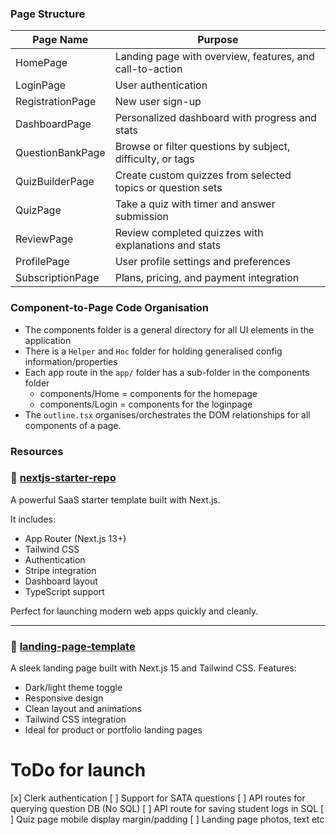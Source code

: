 ### Page Structure 

| Page Name         | Purpose                                                                 |
|-------------------|-------------------------------------------------------------------------|
| HomePage          | Landing page with overview, features, and call-to-action                |
| LoginPage         | User authentication                                                     |
| RegistrationPage  | New user sign-up                                                        |
| DashboardPage     | Personalized dashboard with progress and stats                          |
| QuestionBankPage  | Browse or filter questions by subject, difficulty, or tags              |
| QuizBuilderPage   | Create custom quizzes from selected topics or question sets             |
| QuizPage          | Take a quiz with timer and answer submission                            |
| ReviewPage        | Review completed quizzes with explanations and stats                    |
| ProfilePage       | User profile settings and preferences                                   |
| SubscriptionPage  | Plans, pricing, and payment integration                                 |


### Component-to-Page Code Organisation
- The components folder is a general directory for all UI elements in the application 
- There is a `Helper` and `Hoc` folder for holding generalised config information/properties 
- Each app route in the `app/` folder has a sub-folder in the components folder 
     - components/Home = components for the homepage 
     - components/Login = components for the loginpage 
- The `outline.tsx` organises/orchestrates the DOM relationships for all components of a page. 

### Resources

### 🚀 [nextjs-starter-repo](https://github.com/nextjs/saas-starter/tree/main) 
A powerful SaaS starter template built with Next.js.

It includes:

- App Router (Next.js 13+)
- Tailwind CSS
- Authentication
- Stripe integration
- Dashboard layout
- TypeScript support

Perfect for launching modern web apps quickly and cleanly.

---

### 🎨 [landing-page-template](https://github.com/mohitdarmal/landing-page-nextjs15-with-tailwindcss-dark-light-theme/tree/main)
A sleek landing page built with Next.js 15 and Tailwind CSS. Features:

- Dark/light theme toggle
- Responsive design
- Clean layout and animations
- Tailwind CSS integration
- Ideal for product or portfolio landing pages


# ToDo for launch 
[x] Clerk authentication 
[ ] Support for SATA questions 
[ ] API routes for querying question DB (No SQL)
[ ] API route for saving student logs in SQL 
[ ] Quiz page mobile display margin/padding
[ ] Landing page photos, text etc